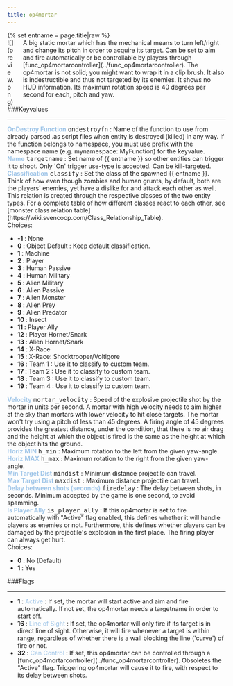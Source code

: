 ```yaml
---
title: op4mortar
---
```

<div>{% set entname = page.title|raw %}</div>
<div class="container previewimg">
<div class="columns">
<div class="imagepadding column col-auto" markdown="1">![](preview.png)</div>
<div class="column entityentry" markdown="1">A big static mortar which has the mechanical means to turn left/right and change its pitch in order to acquire its target. Can be set to aim and fire automatically or be controllable by players through [func_op4mortarcontroller](../func_op4mortarcontroller). The op4mortar is not solid; you might want to wrap it in a clip brush. It also is indestructible and thus not targeted by its enemies. It shows no HUD information. Its maximum rotation speed is 40 degrees per second for each, pitch and yaw.</div>
</div>
</div>
###Keyvalues
<hr>
<div class="entityentry" markdown="1">
<span style="color:#9fc5e8;"><b>OnDestroy Function</b></span> <kbd  class="tooltip" data-tooltip="string">ondestroyfn</kbd> :
Name of the function to use from already parsed .as script files when entity is destroyed (killed) in any way. If the function belongs to namespace, you must use prefix with the namespace name (e.g. mynamespace::MyFunction) for the keyvalue.
</div>
<div class="entityentry" markdown="1">
<span style="color:#9fc5e8;"><b>Name</b></span> <kbd  class="tooltip" data-tooltip="target_source">targetname</kbd> :
Set name of {{ entname }} so other entities can trigger it to shoot. Only 'On' trigger use-type is accepted. Can be kill-targeted.
</div>
<div class="entityentry" markdown="1">
<span style="color:#9fc5e8;"><b>Classification</b></span> <kbd  class="tooltip" data-tooltip="choices">classify</kbd> :
Set the class of the spawned {{ entname }}. Think of how even though zombies and human grunts, by default, both are the players' enemies, yet have a dislike for and attack each other as well. This relation is created through the respective classes of the two entity types. For a complete table of how different classes react to each other, see [monster class relation table](https://wiki.svencoop.com/Class_Relationship_Table).
<div class="accordion">
<input type="checkbox" id="accordion-1" name="accordion-checkbox" hidden>
<label class="accordion-header" for="accordion-1">
<i class="icon icon-arrow-right mr-1"></i>
Choices:
</label>
<div class="accordion-body">
<ul>
<li><b>-1 </b> : None</li>
<li><b>0 </b> : Object Default : Keep default classification.</li>
<li><b>1 </b> : Machine</li>
<li><b>2 </b> : Player</li>
<li><b>3 </b> : Human Passive</li>
<li><b>4 </b> : Human Military</li>
<li><b>5 </b> : Alien Military</li>
<li><b>6 </b> : Alien Passive</li>
<li><b>7 </b> : Alien Monster</li>
<li><b>8 </b> : Alien Prey</li>
<li><b>9 </b> : Alien Predator</li>
<li><b>10 </b> : Insect</li>
<li><b>11 </b> : Player Ally</li>
<li><b>12 </b> : Player Hornet/Snark</li>
<li><b>13 </b> : Alien Hornet/Snark</li>
<li><b>14 </b> : X-Race</li>
<li><b>15 </b> : X-Race: Shocktrooper/Voltigore</li>
<li><b>16 </b> : Team 1 : Use it to classify to custom team.</li>
<li><b>17 </b> : Team 2 : Use it to classify to custom team.</li>
<li><b>18 </b> : Team 3 : Use it to classify to custom team.</li>
<li><b>19 </b> : Team 4 : Use it to classify to custom team.</li>
</ul>
</div>
</div>
</div>
<div class="entityentry" markdown="1">
<span style="color:#9fc5e8;"><b>Velocity</b></span> <kbd  class="tooltip" data-tooltip="integer">mortar_velocity</kbd> :
Speed of the explosive projectile shot by the mortar in units per second. A mortar with high velocity needs to aim higher at the sky than mortars with lower velocity to hit close targets. The mortar won't try using a pitch of less than 45 degrees. A firing angle of 45 degrees provides the greatest distance, under the condition, that there is no air drag and the height at which the object is fired is the same as the height at which the object hits the ground.
</div>
<div class="entityentry" markdown="1">
<span style="color:#9fc5e8;"><b>Horiz MIN</b></span> <kbd  class="tooltip" data-tooltip="integer">h_min</kbd> :
Maximum rotation to the left from the given yaw-angle.
</div>
<div class="entityentry" markdown="1">
<span style="color:#9fc5e8;"><b>Horiz MAX</b></span> <kbd  class="tooltip" data-tooltip="integer">h_max</kbd> :
Maximum rotation to the right from the given yaw-angle.
</div>
<div class="entityentry" markdown="1">
<span style="color:#9fc5e8;"><b>Min Target Dist</b></span> <kbd  class="tooltip" data-tooltip="integer">mindist</kbd> :
Minimum distance projectile can travel.
</div>
<div class="entityentry" markdown="1">
<span style="color:#9fc5e8;"><b>Max Target Dist</b></span> <kbd  class="tooltip" data-tooltip="integer">maxdist</kbd> :
Maximum distance projectile can travel.
</div>
<div class="entityentry" markdown="1">
<span style="color:#9fc5e8;"><b>Delay between shots (seconds)</b></span> <kbd  class="tooltip" data-tooltip="integer">firedelay</kbd> :
The delay between shots, in seconds. Minimum accepted by the game is one second, to avoid spamming.
</div>
<div class="entityentry" markdown="1">
<span style="color:#9fc5e8;"><b>Is Player Ally</b></span> <kbd  class="tooltip" data-tooltip="Choices">is_player_ally</kbd> :
If this op4mortar is set to fire automatically with "Active" flag enabled, this defines whether it will handle players as enemies or not. Furthermore, this defines whether players can be damaged by the projectile's explosion in the first place. The firing player can always get hurt.
<div class="accordion">
<input type="checkbox" id="accordion-2" name="accordion-checkbox" hidden>
<label class="accordion-header" for="accordion-2">
<i class="icon icon-arrow-right mr-1"></i>
Choices:
</label>
<div class="accordion-body">
<ul>
<li><b>0 </b> : No (Default)</li>
<li><b>1 </b> : Yes</li>
</ul>
</div>
</div>
</div>
###Flags
<hr>
<div class="entityflags">
<ul>
<li class="imagepadding" markdown="1"><b>1  </b> : <span style="color:#9fc5e8;">Active</span> : If set, the mortar will start active and aim and fire automatically. If not set, the op4mortar needs a targetname in order to start off.</li>
<li class="imagepadding" markdown="1"><b>16 </b> : <span style="color:#9fc5e8;">Line of Sight</span> : If set, the op4mortar will only fire if its target is in direct line of sight. Otherwise, it will fire whenever a target is within range, regardless of whether there is a wall blocking the line ('curve') of fire or not.</li>
<li class="imagepadding" markdown="1"><b>32 </b> : <span style="color:#9fc5e8;">Can Control</span> : If set, this op4mortar can be controlled through a [func_op4mortarcontroller](../func_op4mortarcontroller). Obsoletes the "Active" flag. Triggering op4mortar will cause it to fire, with respect to its delay between shots.</li>
</ul>
</div>
